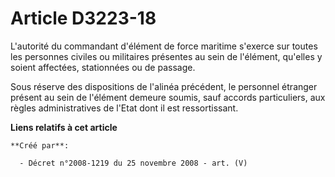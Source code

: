 # Article D3223-18

L'autorité du commandant d'élément de force maritime s'exerce sur toutes les personnes civiles ou militaires présentes au
sein de l'élément, qu'elles y soient affectées, stationnées ou de passage.

Sous réserve des dispositions de l'alinéa précédent, le personnel étranger présent au sein de l'élément demeure soumis, sauf
accords particuliers, aux règles administratives de l'Etat dont il est ressortissant.

**Liens relatifs à cet article**

	**Créé par**:

	  - Décret n°2008-1219 du 25 novembre 2008 - art. (V)
